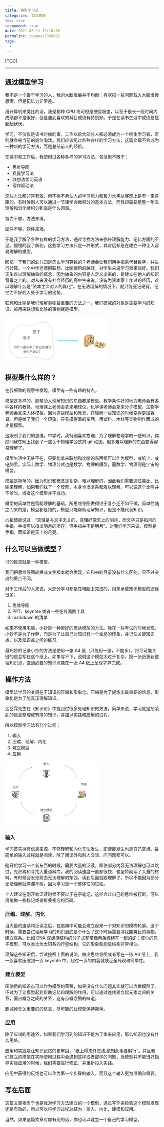 ```yaml
---
title: 模型学习法
categories: 自我管理
toc: true
recommend: true
date: 2021-08-11 19:18:36
permalink: /pages/102680/
tags: 
  - 
---
```




<!--
主题：模型学习法
看点：通过建立模型高效的学习
参考链接：学习方法 https://zhuanlan.zhihu.com/p/21884498
解决问题：怎么有效的学习
-->

[TOC]

-----------



## 通过模型学习

我不是一个善于学习的人，我的大脑发展并不均衡：喜欢把一些问题载入大脑慢慢思索，但是记忆力非常差。

用计算机来类比的话，我是那种 CPU 尚可但是硬盘极差，以至于很长一段时间内成绩都不是很好，但是遇到喜欢的科目成绩有特别好。于是在读书生涯中成绩总是起起伏伏。

学习，不仅仅是读书时候的事，工作以后大部分人都必须成为一个终生学习者，否则就会被当前的岗位淘汰。我们应该见过各种各样的学习方法，这篇文章不会成为一种新的学习方法，而是总结前人的经验。

在读书和工作后，我使用过各种各样的学习方法，包括但不限于：

- 思维导图
- 费曼学习法
- 联想法学习英语
- 写作驱动法

这些方法都非常有效，但不得不承认人的学习能力和智力水平从客观上是有一定差距的，有时候别人可以通过一节课学会微积分的基本方法，而我却需要整整一年去理解和消化微积分到底是什么回事。

智力不够，方法来凑。

硬件不够，软件来凑。

于是我了解了各种各样的学习方法，通过寻找方法来弥补理解能力、记忆方面的不足。慢慢的我了解到，这些学习方法只是一种形式，其背后都是在建立一种让人容易理解的模型。

回忆一下我们的幼儿园是怎么学习算数的？老师会让我们用手指来代替数字，并进行计算。一个中学老师把联想、比喻使用的越好，对学生来说学习效果越好。我们天生难以理解抽象的概念，因为抽象的内容是人定义出来的，是建立在他人的知识背景之上的。对从来没有社会经历的高中生来说，没有为资本家工作过的经历，难以理解什么是“资本主义对人的异化”。在无法理解的情况下，就只能死记硬背，记忆力不好的人处于学习的劣势。

联想和比喻是我们理解事物最重要的方法之一，我们研究的对象是需要学习的知识，被用来联想和比喻的事物就是模型。





<img src="study-with-model/image-20200920161559602.png" alt="image-20200920161559602" style="zoom:33%;" />





## 模型是什么样的？

在我细致的观察中发现，模型有一些有趣的特点。

模型是多样的。能帮助人理解知识的东西都是模型。教学条件好的地方老师会有各种各样的教具，地理课上老师会拿来地球仪，化学课老师会拿来分子模型，生物学老师会拿来人体模型。因为这些模型和教具，在理解一些知识的时候变得更加容易。但是给了我们一个印象，只有摸得着的东西，用塑料、木材等实物制作而成的才是模型。

这限制了我们的思维。中学时，我特别喜欢物理，为了理解物理学的一些知识，偶然间我在网上找到了一些关于物理学公式的 gif 动图，很多难以理解的东西变得容易理解了。

模型生活中无处不在，只要能拿来联想和比喻的东西都可以作为模型，或纸上、或电脑里。实际上数学、物理公式也是数学、物理的模型，而数学、物理则是宇宙的模型。

模型是简单的。因为知识和概念是复杂、难以理解的，因此我们需要通过类比、比喻来理解，如果我们找了一个模型，本身也很复杂和难以理解，可以说这个比喻并不恰当，或者这个模型并不成功。

模型的简单性是帮助理解的基础，所思维导图做得过于复杂还不如不做，简单性随之而来的是，模型都是错的。模型只能帮助理解知识，但是不能代替知识。

六祖慧能说过：“真理是与文字无关的，真理好像天上的明月，而文字只是指月的手指，手指可以指出明月的所在，但手指并不是明月”。对我们学习来说，模型是手指，而知识是天上的月亮。



## 什么可以当做模型？

书的目录就是一种模型。

我们把思维导图转换成文字版本就会发现，它和书的目录没有什么区别，只不过突出的重点不同。

对于工作后的人来说，大部分学习都是在电脑上完成的，用来承载知识模型的途径很多。

1. 思维导图
2. PPT、keynote 或者一些在线画图工具
3. markdown 的清单

如果不使用电脑，小抄是一种很好的表达模型的方法。我在一些考试的时候发现，小抄不是为了作弊，而是为了让自己对知识有一个全局的印象，并记住关键知识点，以及知识点之间的练习。

最巧妙的记录小抄的方法是使用一张 A4 纸（只能用一张，不能多），把尽可能关键的信息写在这个纸上。如果写不下，说明这个模型太过于复杂，换一张纸重新整理知识点，直到必要的知识点能在一张 A4 纸上呈现才算完成。



## 操作方法

模型法学习的关键在于知识的压缩和形象化。压缩是为了提炼出最重要的信息，形象化是为了能真正理解知识。

金岳霖先生在《知识论》中提到过很多处理知识的方法，简单来说，学习就是把凌乱的信息整理成有序的知识，并加以实践和应用的过程。

所以模型学习法有几个过程：

1. 输入
2. 压缩、理解、内化
3. 建立模型
4. 应用

<img src="study-with-model/image-20200920162240605.png" alt="image-20200920162240605" style="zoom:30%;" />

### 输入

学习首先得有信息来源，不然理解和内化无法发生，即使能发生也是自己空想。最简单的输入过程就是阅读，除了阅读外和别人交谈、问问题都可以。

刚开始学习一个新东西的时候，需要大量的泛读，即使部分内容无法理解也可以跳过，先积累和寻找大量语料库。我的阅读速度一直都很快，也坚持阅读了大量的材料，有时候会发现前面无法理解的东西，读到后面就能理解了，所以不能因为部分无法理解就停滞不前，因为学习是一个整体性的过程。

个人建议在刚开始泛读时候不要过于在乎笔记，这样会让自己的思维被打断，可以用笔做一些标记或者折叠相应的页码。

### 压缩、理解、内化

当大量的速读和泛读之后，在脑海中可能会建立起来一个对知识的模糊轮廓。这个时候，需要尝试理解学习的知识到底是个什么？这个时候需要寻找能类比的事物，建立联系。比如 DNA 双螺旋结构的分子式非常像两条缠绕在一起的蛇；波尔的原子模型，可以类比为太阳系的行星结构，它的形象和能级结构非常相似。

理解这些知识后，尝试按照上面的说法，做出思维导图或者写在一张 A4 纸上，我一般喜欢压缩到一页 keynote 中，超过一页的内容就缺乏全局观和简单性。

### 建立模型

压缩后的知识点可以作为模型的草稿，如果没有什么问题其实就可以当做模型了。不过为了让模型起到帮助记忆和理解的作用，可以通过连线建立起元素之间的关系，画出概念之间的关系，这有点概念图的味道。

删减掉无关重要的的信息，尽可能的让模型保持简单。

### 应用

除了应试的用途外，如果我们学习到的知识不是为了拿来应用，那么知识也没有什么用处。

应用和实践是让知识记忆的更牢固，“纸上得来终觉浅,绝知此事要躬行”。并且我们建立的模型在实际使用过程中会遇到这样或者那样的问题，当模型并不能很好指导实际应用的时候，我们需要进行修正，并重新投入实践。

应用中获得的反馈也可以作为第一个步骤的输入，而且这个输入更为准确和重要。

## 写在后面

这篇文章相当于也是我对学习方法建立的一个模型，通过写作来检验这个模型发现还是有效的，所以可以将学习过程总结为：输入、内化、建模和应用。

当然，如果这篇文章对你有用的话，你也可以建立一个自己的学习模型。

